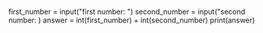 first_number = input("first number: ")
second_number = input("second number: )
answer = int(first_number) + int(second_number)
print(answer)
